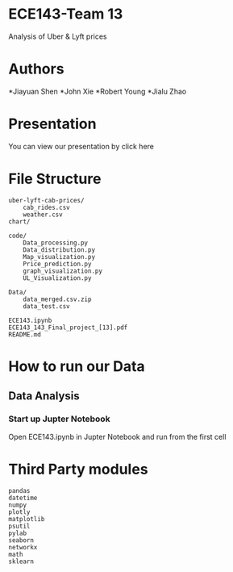 # ECE143-Team 13
Analysis of Uber &amp; Lyft prices

# Authors
*Jiayuan Shen
*John Xie
*Robert Young
*Jialu Zhao

# Presentation
You can view our presentation by click here

# File Structure
```
uber-lyft-cab-prices/
    cab_rides.csv
    weather.csv
chart/

code/
    Data_processing.py
    Data_distribution.py
    Map_visualization.py
    Price_prediction.py
    graph_visualization.py
    UL_Visualization.py
    
Data/
    data_merged.csv.zip
    data_test.csv

ECE143.ipynb
ECE143_143_Final_project_[13].pdf
README.md
```

# How to run our Data
## Data Analysis
### Start up Jupter Notebook
Open ECE143.ipynb in Jupter Notebook and run from the first cell

# Third Party modules
```
pandas
datetime
numpy
plotly
matplotlib
psutil
pylab
seaborn
networkx
math
sklearn
```

